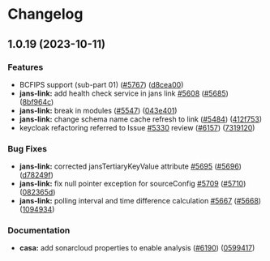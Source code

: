 # Changelog

## 1.0.19 (2023-10-11)


### Features

* BCFIPS support (sub-part 01) ([#5767](https://github.com/JanssenProject/jans/issues/5767)) ([d8cea00](https://github.com/JanssenProject/jans/commit/d8cea008a73ccecb1b734a010b9e9bdd363c8432))
* **jans-link:** add health check service in jans link [#5608](https://github.com/JanssenProject/jans/issues/5608) ([#5685](https://github.com/JanssenProject/jans/issues/5685)) ([8bf964c](https://github.com/JanssenProject/jans/commit/8bf964c2cba412fd82c8b682047363d6e78e2f1e))
* **jans-link:** break in modules ([#5547](https://github.com/JanssenProject/jans/issues/5547)) ([043e401](https://github.com/JanssenProject/jans/commit/043e40164fb23604bc12bb30215f96b96126d94a))
* **jans-link:** change schema name cache refresh to link ([#5484](https://github.com/JanssenProject/jans/issues/5484)) ([412f753](https://github.com/JanssenProject/jans/commit/412f753f1f11337b51ab1e212b9bd013021102be))
* keycloak refactoring referred to Issue [#5330](https://github.com/JanssenProject/jans/issues/5330) review ([#6157](https://github.com/JanssenProject/jans/issues/6157)) ([7319120](https://github.com/JanssenProject/jans/commit/73191202f2e39bf040749b69a31d01bdfbcec8eb))


### Bug Fixes

* **jans-link:** corrected jansTertiaryKeyValue attribute [#5695](https://github.com/JanssenProject/jans/issues/5695) ([#5696](https://github.com/JanssenProject/jans/issues/5696)) ([d78249f](https://github.com/JanssenProject/jans/commit/d78249f30dbcd58d739953f908b8a00f9dbe9f3d))
* **jans-link:** fix null pointer exception for sourceConfig [#5709](https://github.com/JanssenProject/jans/issues/5709) ([#5710](https://github.com/JanssenProject/jans/issues/5710)) ([082365d](https://github.com/JanssenProject/jans/commit/082365decb63fb637c30fa36a48870f8fa250f31))
* **jans-link:** polling interval and time difference calculation [#5667](https://github.com/JanssenProject/jans/issues/5667) ([#5668](https://github.com/JanssenProject/jans/issues/5668)) ([1094934](https://github.com/JanssenProject/jans/commit/10949340fad810af94ac54cd95776931e8cf7fca))


### Documentation

* **casa:** add sonarcloud properties to enable analysis ([#6190](https://github.com/JanssenProject/jans/issues/6190)) ([0599417](https://github.com/JanssenProject/jans/commit/059941724a7d6b5209253b93e2fdb90e64632523))
